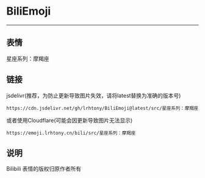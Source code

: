 # BiliEmoji
---
## 表情
星座系列：摩羯座
## 链接
jsdelivr(推荐，为防止更新导致图片失效，请将latest替换为准确的版本号)
```
https://cdn.jsdelivr.net/gh/lrhtony/BiliEmoji@latest/src/星座系列：摩羯座
```
或者使用Cloudflare(可能会因更新导致图片无法显示)
```
https://emoji.lrhtony.cn/bili/src/星座系列：摩羯座
```
## 说明
Bilibili 表情的版权归原作者所有
